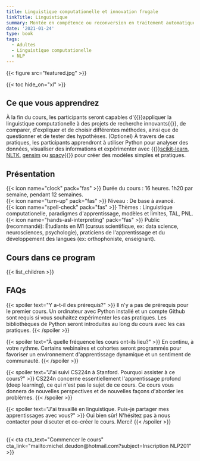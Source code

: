 ```yaml
---
title: Linguistique computationelle et innovation frugale
linkTitle: Linguistique
summary: Montée en compétence ou reconversion en traitement automatique des langues et programmation neuro linguistique, pour des organisations publiques ou privées, des start-up ou des universités.
date: '2021-01-24'
type: book
tags:
  - Adultes
  - Linguistique computationelle
  - NLP
---
```


{{< figure src="featured.jpg" >}}

{{< toc hide_on="xl" >}}

## Ce que vous apprendrez

À la fin du cours, les participants seront capables d'{{<hl>}}appliquer la linguistique computationelle à des projets de recherche innovants{{</hl>}}, de comparer, d'expliquer et de choisir différentes méthodes, ainsi que de questionner et de tester des hypothèses. (Optionel) À travers de cas pratiques, les participants apprendront à utiliser Python pour analyser des données, visualiser des informations et expérimenter avec {{<hl>}}[scikit-learn](https://scikit-learn.org/stable/ ), [NLTK](https://www.nltk.org/), [gensim](https://radimrehurek.com/gensim/index.html) ou [spacy](https://spacy.io/){{</hl>}} pour créer des modèles simples et pratiques.

## Présentation

{{< icon name="clock" pack="fas" >}} Durée du cours : 16 heures. 1h20 par semaine, pendant 12 semaines. <br>
{{< icon name="turn-up" pack="fas" >}} Niveau : De base à avancé. <br>
{{< icon name="spell-check" pack="fas" >}} Thèmes : Linguistique computationelle, paradigmes d'apprentissage, modèles et limites, TAL, PNL. <br>
{{< icon name="hands-asl-interpreting" pack="fas" >}} Public (recommandé): Étudiants en M1 (cursus scientifique, ex: data science, neurosciences, psychologie), praticiens de l'apprentissage et du développement des langues (ex: orthophoniste, enseignant).

## Cours dans ce program

{{< list_children >}}

## FAQs

{{< spoiler text="Y a-t-il des prérequis?" >}}
Il n'y a pas de prérequis pour le premier cours. Un ordinateur avec Python installé et un compte Github sont requis si vous souhaitez expérimenter les cas pratiques. Les bibliothèques de Python seront introduites au long du cours avec les cas pratiques.
{{< /spoiler >}}

{{< spoiler text="À quelle fréquence les cours ont-ils lieu?" >}}
En continu, à votre rythme. Certains webinaires et cohortes seront programmés pour favoriser un environnement d'apprentissage dynamique et un sentiment de communauté.
{{< /spoiler >}}

{{< spoiler text="J'ai suivi CS224n à Stanford. Pourquoi assister à ce cours?" >}}
CS224n concerne essentiellement l'apprentissage profond (deep learning), ce qui n'est pas le sujet de ce cours. Ce cours vous donnera de nouvelles perspectives et de nouvelles façons d'aborder les problèmes.
{{< /spoiler >}}

{{< spoiler text="J'ai travaillé en linguistique. Puis-je partager mes apprentissages avec vous?" >}}
Oui bien sûr! N'hésitez pas à nous contacter pour discuter et co-créer le cours. Merci!
{{< /spoiler >}}

<br>
{{< cta cta_text="Commencer le cours" cta_link="mailto:michel.deudon@hotmail.com?subject=Inscription NLP201" >}}

